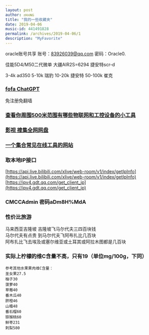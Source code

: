 ```yaml
---
layout: post
author: ᴢʜᴀɴɢ
title: "我的一些收藏夹"
date: 2019-04-06
music-id: 441491828
permalink: /archives/2019-04-06/1
description: "MyFavorite"
---
```

oracle账号共享
账号：83926039@qq.com
密码：Oracle0.

佳能5D4/M50二代微单
大疆AIR2S=6294
捷安特scr-d

3-4k ad350
5-10k 瑞豹
10-20k 捷安特
50-100k 崔克

### [fofa ChatGPT](https://fofa.info/result?qbase64=ImxvYWRpbmctd3JhcCIgJiYgImJhbGxzIiAmJiAiY2hhdCIgJiYgaXNfZG9tYWluPXRydWUg)
免注册免翻墙

### [查看你周围500米范围有哪些物联网和工控设备的小工具](https://zhifeng.io/mobile/online.html)

### [影视 搜集全网网盘](http://ej666.com/app/index.html?id=221010nn)

### [一个集合常见在线工具的网站](https://tool.lu/)

### 取本地IP接口
[https://api.live.bilibili.com/xlive/web-room/v1/index/getIpInfo](https://api.live.bilibili.com/xlive/web-room/v1/index/getIpInfo)
[https://ipv4.gdt.qq.com/get_client_ip](https://ipv4.gdt.qq.com/get_client_ip)

### CMCCAdmin 密码aDm8H%MdA

### 性价比旅游
马来西亚吉隆坡 吉隆坡飞马尔代夫三四百块钱  
马尔代夫有点贵 到马尔代夫飞阿布扎比几百块  
阿布扎比飞去埃及或塞尔维亚或土耳其或阿拉木图都是几百块  

### 实际上柠檬的维C含量不高，只有19（单位mg/100g，下同）
```
参考其他水果果肉维C含量：
圣女果27.5
柚子30
菠萝40
草莓40
番木瓜40
脐橙46
山楂48
番石榴60
猕猴桃60
鲜枣231
刺梨580
```